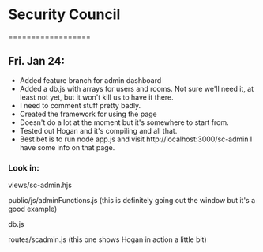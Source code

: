 # Security Council
==================

## Fri. Jan 24:
* Added feature branch for admin dashboard
* Added a db.js with arrays for users and rooms. Not sure we'll need it, at least not yet, but it won't kill us to have it there.
* I need to comment stuff pretty badly.
* Created the framework for using the page
* Doesn't do a lot at the moment but it's somewhere to start from.
* Tested out Hogan and it's compiling and all that.
* Best bet is to run node app.js and visit http://localhost:3000/sc-admin I have some info on that page.

### Look in:
views/sc-admin.hjs

public/js/adminFunctions.js (this is definitely going out the window but it's a good example)

db.js

routes/scadmin.js (this one shows Hogan in action a little bit)
